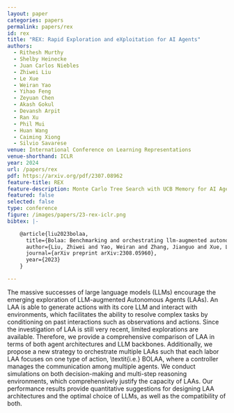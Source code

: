 ```yaml
---
layout: paper
categories: papers
permalink: papers/rex
id: rex
title: "REX: Rapid Exploration and eXploitation for AI Agents"
authors:
  - Rithesh Murthy
  - Shelby Heinecke
  - Juan Carlos Niebles
  - Zhiwei Liu
  - Le Xue
  - Weiran Yao
  - Yihao Feng
  - Zeyuan Chen
  - Akash Gokul
  - Devansh Arpit
  - Ran Xu
  - Phil Mui
  - Huan Wang
  - Caiming Xiong
  - Silvio Savarese
venue: International Conference on Learning Representations
venue-shorthand: ICLR
year: 2024
url: /papers/rex
pdf: https://arxiv.org/pdf/2307.08962
feature-title: REX
feature-description: Monte Carlo Tree Search with UCB Memory for AI Agents
featured: false
selected: false
type: conference
figure: /images/papers/23-rex-iclr.png
bibtex: |-

    @article{liu2023bolaa,
      title={Bolaa: Benchmarking and orchestrating llm-augmented autonomous agents},
      author={Liu, Zhiwei and Yao, Weiran and Zhang, Jianguo and Xue, Le and Heinecke, Shelby and Murthy, Rithesh and Feng, Yihao and Chen, Zeyuan and Niebles, Juan Carlos and Arpit, Devansh and others},
      journal={arXiv preprint arXiv:2308.05960},
      year={2023}
    }

---
```


The massive successes of large language models (LLMs) encourage the emerging exploration of LLM-augmented Autonomous Agents (LAAs). An LAA is able to generate actions with its core LLM and interact with environments, which facilitates the ability to resolve complex tasks by conditioning on past interactions such as observations and actions. Since the investigation of LAA is still very recent, limited explorations are available. Therefore, we provide a comprehensive comparison of LAA in terms of both agent architectures and LLM backbones. Additionally, we propose a new strategy to orchestrate multiple LAAs such that each labor LAA focuses on one type of action, \textit{i.e.} BOLAA, where a controller manages the communication among multiple agents. We conduct simulations on both decision-making and multi-step reasoning environments, which comprehensively justify the capacity of LAAs. Our performance results provide quantitative suggestions for designing LAA architectures and the optimal choice of LLMs, as well as the compatibility of both.


